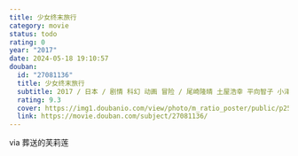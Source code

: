 ```yaml
---
title: 少女终末旅行
category: movie
status: todo
rating: 0
year: "2017"
date: 2024-05-18 19:10:57
douban:
  id: "27081136"
  title: 少女终末旅行
  subtitle: 2017 / 日本 / 剧情 科幻 动画 冒险 / 尾崎隆晴 土屋浩幸 平向智子 小泽一浩 三上喜子 武市直子 / 水濑祈 久保由利香
  rating: 9.3
  cover: https://img1.doubanio.com/view/photo/m_ratio_poster/public/p2547242490.jpg
  link: https://movie.douban.com/subject/27081136/
---
```


via 葬送的芙莉莲